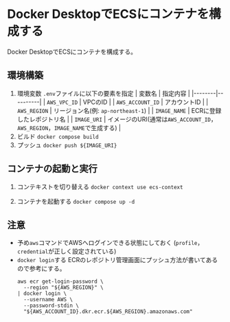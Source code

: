 # Docker DesktopでECSにコンテナを構成する

Docker DesktopでECSにコンテナを構成する。

## 環境構築

1. 環境変数
  `.env`ファイルに以下の要素を指定
    | 変数名 | 指定内容 |
    |--------|----------|
    | `AWS_VPC_ID` | VPCのID |
    | `AWS_ACCOUNT_ID` | アカウントID |
    | `AWS_REGION` | リージョン名(例: `ap-northeast-1`) |
    | `IMAGE_NAME` | ECRに登録したレポジトリ名 |
    | `IMAGE_URI` | イメージのURI(通常は`AWS_ACCOUNT_ID`，`AWS_REGION`，`IMAGE_NAME`で生成する) |
1. ビルド
  `docker compose build`
1. プッシュ
  `docker push ${IMAGE_URI}`


## コンテナの起動と実行

1. コンテキストを切り替える
    `docker context use ecs-context`

1. コンテナを起動する
    `docker compose up -d`


## 注意

- 予め`aws`コマンドでAWSへログインできる状態にしておく
  (`profile`，`credential`が正しく設定されている)
- `docker login`する
  ECRのレポジトリ管理画面にプッシュ方法が書いてあるので参考にする。
  ```
  aws ecr get-login-password \
    --region "${AWS_REGION}" \
  | docker login \
    --username AWS \
    --password-stdin \
    "${AWS_ACCOUNT_ID}.dkr.ecr.${AWS_REGION}.amazonaws.com"
  ```
